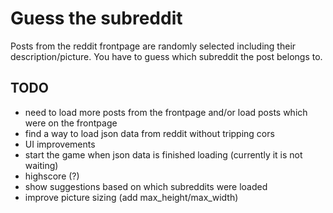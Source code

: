# Guess the subreddit 

Posts from the reddit frontpage are randomly selected including their description/picture. You have to guess which subreddit the post belongs to.

## TODO

* need to load more posts from the frontpage and/or load posts which were on the frontpage
* find a way to load json data from reddit without tripping cors
* UI improvements
* start the game when json data is finished loading (currently it is not waiting)
* highscore (?)
* show suggestions based on which subreddits were loaded
* improve picture sizing (add max_height/max_width)
